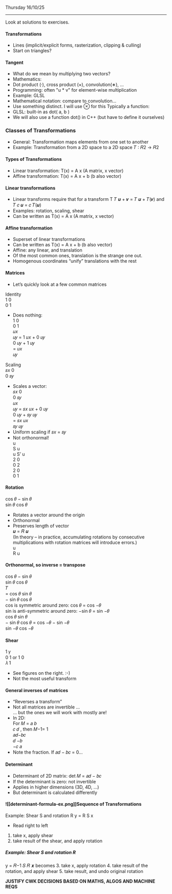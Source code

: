 Thursday 16/10/25

---
Look at solutions to exercises.
#### Transformations
- Lines (implicit/explicit forms, rasterization, clipping & culling)
- Start on triangles?
#### Tangent
- What do we mean by multiplying two vectors?
- Mathematics:
- Dot product (·), cross product (×), convolution(∗), …
- Programming: often "u * v" for element-wise multiplication
- Example: GLSL
- Mathematical notation: compare to convolution...
- Use something distinct. I will use ⊗ for this
Typically a function:
- GLSL: built-in as dot( a, b )
- We will also use a function dot() in C++
(but have to define it ourselves)
### Classes of Transformations
- General: Transformation maps elements from one set to another
- Example: Transformation from a 2D space to a 2D space
𝑇 ∶ 𝑅2 → 𝑅2
#### Types of Transformations
- Linear transformation:
T(x) = A x (A matrix, x vector)
- Affine transformation:
T(x) = A x + b (b also vector)
#### Linear transformations
- Linear transforms require that for a transform T
𝑇 𝒖 + 𝒗 = 𝑇 𝒖 + 𝑇(𝒗) and
𝑇 𝑐 𝒖 = 𝑐 𝑇(𝒖)
- Examples: rotation, scaling, shear
- Can be written as
T(x) = A x (A matrix, x vector)
#### Affine transformation
- Superset of linear transformations
- Can be written as
T(x) = A x + b (b also vector)
- Affine: any linear, and translation
- Of the most common ones, translation is the strange one out.
- Homogenous coordinates “unify” translations with the rest
#### Matrices  
- Let’s quickly look at a few common matrices

Identity  
1 0  
0 1  
- Does nothing:  
1 0  
0 1  
𝑢𝑥  
𝑢𝑦 = 1 𝑢𝑥 + 0 𝑢𝑦  
0 𝑢𝑦 + 1 𝑢𝑦  
= 𝑢𝑥  
𝑢𝑦

Scaling  
𝑠𝑥 0  
0 𝑠𝑦  
- Scales a vector:  
𝑠𝑥 0  
0 𝑠𝑦  
𝑢𝑥  
𝑢𝑦 = 𝑠𝑥 𝑢𝑥 + 0 𝑢𝑦  
0 𝑢𝑦 + 𝑠𝑦 𝑢𝑦  
= 𝑠𝑥 𝑢𝑥  
𝑠𝑦 𝑢𝑦  
- Uniform scaling if 𝑠𝑥 = 𝑠𝑦  
- Not orthonormal!  
u  
S u  
u S’ u  
2 0  
0 2  
2 0  
0 1
#### Rotation  
cos 𝜃 − sin 𝜃  
sin 𝜃 cos 𝜃  
- Rotates a vector around the origin  
- Orthonormal  
- Preserves length of vector  
𝒖 = 𝑅 𝒖  
(In theory – in practice, accumulating rotations by consecutive  
multiplications with rotation matrices will introduce errors.)  
u  
R u  
#### Orthonormal, so inverse = transpose  
cos 𝜃 − sin 𝜃  
sin 𝜃 cos 𝜃  
𝑇  
= cos 𝜃 sin 𝜃  
− sin 𝜃 cos 𝜃  
cos is symmetric around zero: cos 𝜃 = cos −𝜃  
sin is anti-symmetric around zero: −sin 𝜃 = sin −𝜃  
cos 𝜃 sin 𝜃  
− sin 𝜃 cos 𝜃 = cos −𝜃 − sin −𝜃  
sin −𝜃 cos −𝜃
#### Shear  
1 𝛾  
0 1 or 1 0  
𝜆 1  
- See figures on the right. :-)  
- Not the most useful transform
#### General inverses of matrices  
- “Reverses a transform”  
- Not all matrices are invertible …  
… but the ones we will work with mostly are!  
- In 2D:  
For 𝑀 = 𝑎 𝑏  
𝑐 𝑑 , then 𝑀−1= 1  
𝑎𝑑−𝑏𝑐  
𝑑 −𝑏  
−𝑐 𝑎  
- Note the fraction. If 𝑎𝑑 − 𝑏𝑐 = 0…
#### Determinant
- Determinant of 2D matrix:
det 𝑀 = 𝑎𝑑 − 𝑏𝑐
- If the determinant is zero: not invertible
- Applies in higher dimensions (3D, 4D, …)
- But determinant is calculated differently
#### ![[determinant-formula-ex.png]]Sequence of Transformations
Example: Shear S and rotation R
y = R S x
- Read right to left
1. take x, apply shear
2. take result of the shear, and apply rotation
##### Example: Shear S and rotation R
y = 𝑅−1 𝑆 𝑅 𝒙
becomes
3. take x, apply rotation
4. take result of the rotation, and apply shear
5. take result, and undo original rotation

**JUSTIFY CWK DECISIONS BASED ON MATHS, ALGOS AND MACHINE REQS**

